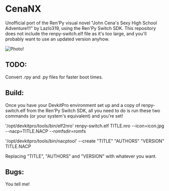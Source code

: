 # CenaNX
Unofficial port of the Ren'Py visual novel "John Cena's Sexy High School Adventure!!!" by Lazlo319, using the Ren'Py Switch SDK. This repository does not include the renpy-switch.elf file as it's too large, and you'll probably want to use an updated version anyhow.

![Photo!](https://img.itch.zone/aW1hZ2UvMTEyNjUvMzQ4NjEuanBn/original/mhF3SG.jpg)

## TODO:
Convert .rpy and .py files for faster boot times.

## Build:
Once you have your DevkitPro environment set up and a copy of renpy-switch.elf from the Ren'Py Switch SDK, all you need to do is run these two commands (or your system's equivalent) and you're set!

'/opt/devkitpro/tools/bin/elf2nro' renpy-switch.elf TITLE.nro --icon=icon.jpg --nacp=TITLE.NACP --romfsdir=romfs

'/opt/devkitpro/tools/bin/nacptool' --create "TITLE" "AUTHORS" "VERSION" TITLE.NACP

Replacing "TITLE", "AUTHORS" and "VERSION" with whatever you want.


## Bugs:
You tell me!

